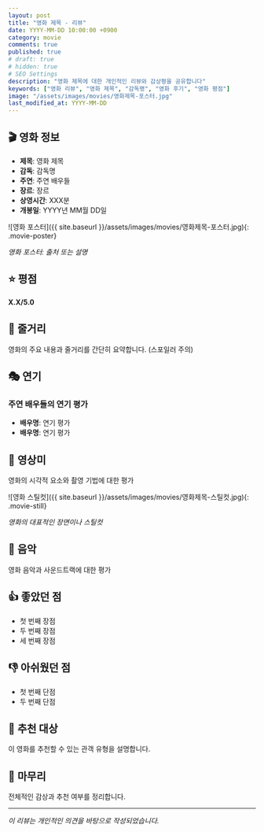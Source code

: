 ```yaml
---
layout: post
title: "영화 제목 - 리뷰"
date: YYYY-MM-DD 10:00:00 +0900
category: movie
comments: true
published: true
# draft: true
# hidden: true
# SEO Settings
description: "영화 제목에 대한 개인적인 리뷰와 감상평을 공유합니다"
keywords: ["영화 리뷰", "영화 제목", "감독명", "영화 후기", "영화 평점"]
image: "/assets/images/movies/영화제목-포스터.jpg"
last_modified_at: YYYY-MM-DD
---
```


## 🎬 영화 정보

- **제목**: 영화 제목
- **감독**: 감독명
- **주연**: 주연 배우들
- **장르**: 장르
- **상영시간**: XXX분
- **개봉일**: YYYY년 MM월 DD일

![영화 포스터]({{ site.baseurl }}/assets/images/movies/영화제목-포스터.jpg){: .movie-poster}

*영화 포스터: 출처 또는 설명*

## ⭐ 평점

**X.X/5.0**

## 📖 줄거리

영화의 주요 내용과 줄거리를 간단히 요약합니다. (스포일러 주의)

## 🎭 연기

### 주연 배우들의 연기 평가

- **배우명**: 연기 평가
- **배우명**: 연기 평가

## 🎨 영상미

영화의 시각적 요소와 촬영 기법에 대한 평가

![영화 스틸컷]({{ site.baseurl }}/assets/images/movies/영화제목-스틸컷.jpg){: .movie-still}

*영화의 대표적인 장면이나 스틸컷*

## 🎵 음악

영화 음악과 사운드트랙에 대한 평가

## 👍 좋았던 점

- 첫 번째 장점
- 두 번째 장점
- 세 번째 장점

## 👎 아쉬웠던 점

- 첫 번째 단점
- 두 번째 단점

## 🎯 추천 대상

이 영화를 추천할 수 있는 관객 유형을 설명합니다.

## 📝 마무리

전체적인 감상과 추천 여부를 정리합니다.

---

*이 리뷰는 개인적인 의견을 바탕으로 작성되었습니다.*
